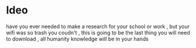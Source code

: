 # Ideo
have you ever needed to make a research for your school or work , but your wifi was so trash you coudn't , this is going to be the last thing you will need to download , all humanity knowledge will be in your hands
